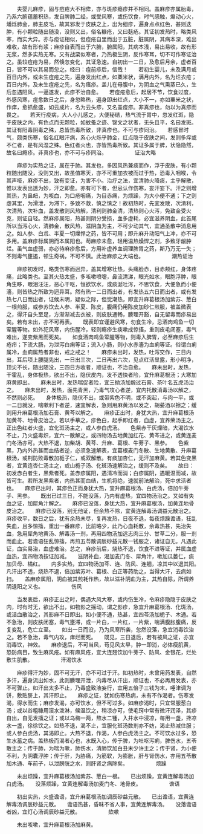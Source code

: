 <!-- { "loadSidebar": true } -->
　　夫婴儿麻疹，固与痘疮大不相侔，亦与斑疹瘾疹并不相同。盖麻疹亦属胎毒，乃系六腑蕴蓄积热，发自脾肺二经，或受风寒，或伤饮食，时气感触，煽动心火，燔烁肺金，肺主皮毛，故其邪发于皮肤之上，出为细疹，遍身点点红色，甚则迭肿，有小颗粒随出随没，没则又出，俗名糠疮，又曰麸疮。其证初发热时，略类风寒，而实大异。亦与痘证相似，但痘疮自里而出于五脏，脏属阴，其病本深，难出难收，故有形有浆；麻疹自表而出于六腑，腑属阳，其病本浅，易出易收，故有形无浆，然多实热无寒。又有战栗似寒者，乃热极生阴，反作寒耳，切不可作寒证治之。虽较痘疮为易，然倏忽变化，其证急速。自初出一二日，及愈后月余，虚者百日，皆不可以其易而忽之。经曰：痘前疹后，信哉！　　若初生婴儿，未及满月或百日内外，或未生痘疮之先，遍身发出红点，如粟米状，满月内外，名为烂衣疮；百日内外，及未生痘疮之先，名为瘙疹。盖儿在母腹中，为阴血之气熏蒸已久，生后忽遇阳风，一逼遂发，此疹不治自愈。　　若痘疮愈后，起居不节，饮食过度，外感风寒，痘愈数日之后，身忽略热，遍身即出红点，大小不一，亦如粟米之状，作痒，愈抓愈盛，如云成片，名为云头疹，又名盖痘疹。非真疹也，勿以为真疹而畏之。　　若天行疫病，大人小儿感之，大便秘结，热气流于胃中，忽发红斑，隐于皮肤之内，有色点而无颗粒，如蚊蚤之迹、锦文之状者，无头且平，名曰发斑。其证有阳毒阴毒之殊，总皆热毒所致，非真疹也。不可与疹同治。　　若感冒时气，颇类伤寒，俗名红眼汗病，系心火烁乎肺金，红点隐于皮肤之间，发则多痒或不仁者，是有风湿之殊。色红者火也，亦皆热毒所致。其证多属于脾，状隐隐然，故名曰瘾疹。非真疹也，亦不可与疹同治。
　　　　　证治大略

　　麻疹为实热之证，属在于肺。其发也，多因风热兼痰而作，浮于皮肤，有小颗粒随出随没，没则又出，故虽值寒天，亦不可重加衣被而过于热，恐毒入咽喉，令其声哑，麻疹不出，致有变证，为害不小。治疗之法，宜清肺火降痰，主乎解散，惟以发表出透为妙，汗之即愈。亦有可下者，但忌认作伤寒，妄汗妄下。汗之则增其热，为鼻衄，为咳血，为口疮咽痛，为目赤痛，为烦躁，为大小便不通；下之则虚其里，为滑泄，为滞下，多致不救，慎之慎之！故初热时，先宜发散，次清利，次清热，次补血，盖发散则风热解，清利则肺金清，清热则心火泻，免致金受火克，则证自轻。然麻疹属阳，热甚则阴分受损，血多虚耗，必宜滋养阴血，此首尾所以当泻心火，清肺金，散风热，滋阴血为主，不可少动其气，宜通圣散中消息用之。如人参、白朮、半夏一切燥悍之药，皆不可用；即升麻升动阳气上冲，亦不可多用。盖麻疹标属阴而本属阳也。苟麻疹未愈，轻用温热燥悍之剂，多致牙龈肿烂。虽气血虚弱，亦必待麻疹愈后，方用补虚养血调理脾胃之药，斯乃万无一失；不则毒气壅遏，顿生奇祸，不可不慎。此治麻疹之大端也。
　　　　　潮热证治

　　麻疹初发时，略类伤寒而迥异，盖其增寒壮热，头痛脸赤，目赤颊红，身体疼痛，此略类也。至其火热太盛，多咳嗽喷嚏，鼻流清涕，眼光如水，眼胞浮肿，眼角生眵，眼泪汪汪，恶心干呕，恒欲饮水，或痰涎吐泻，不思饮食，大便急而小便濇，则皆热之所致为迥异耳。然有热一二日而出者，有发热五六日而出者，或有发热七八日而出者，证候未明，疑似之际，但觉潮热，即宜升麻葛根汤加紫苏、葱白一根煎服，或参苏饮去人参、半夏、陈皮，腹痛仍用陈皮加砂仁煎服，被盖微表之，得汗自头至足，方渐渐减去衣被，则皮肤通畅，腠理开豁，自无留毒而疹易出矣。若有未出，亦不可再表。　　既表即宜谨避风寒，勿食生冷，忌酒肉鸡鱼一切荤腥等物。如外犯风寒，内伤腥冷，轻则瘾疹生痰嗽成惊搐，重则皮毛闭塞，毒气难出，遂变紫黑而死矣。　　如食酒肉鸡鱼荤腥等物，则毒入脾胃，必至麻疹后生疮疖；下流大肠，为泄泻白痢等证；流入小肠，则小水赤濇为血痢等证。俗谓白痢属冷，血痢属热者非也，戒之戒之！　　麻疹未出时，发热，吐泻交作，三日内出，耳后项上腰腿先出，一日出三次，二日再出六次，见点红活显露，形小明净，顶尖不长，随出随没，三四日方收者，顺证也，不治自愈。　　麻未出时，发热，干霍乱，身体极热，欲出不出，隐伏皮内，发不透快者险，宜升麻葛根汤；大寒加麻黄即出。　　麻未出时，发热喘促者险，宜三拗汤加煅过石膏、茶叶名五虎汤治之。　　麻未出时，发热，面先青黑，乃毒气攻心者逆，宜内托散消毒汤以解之，不然则必死。　　身体极热，隐伏不出，或带紫色不明，或不突起，与肉一平，或一二日就没，喘嗽利下者逆，速宜解表，急则用麻黄汤以发之，胡荽酒以擦之；缓则用升麻葛根汤加石膏、黄芩以解之。　　麻疹正出时，身犹大热，宜升麻葛根汤加黄芩、地骨皮治之。若以手摹之，疹色白，起手即红者，血虚，宜养荣汤主之。　　正出色红者火盛，宜化斑汤主之，或人参白虎汤。　　色紫赤干灰燥暗，大渴饮水不止，乃火盛毒炽，宜六一散解之，或四物汤去地黄加红花、黄芩进之，或黄连麦门冬汤亦可。大热不退，加柴胡、黄芩、升麻、葛根、牛蒡子、黑参。　　色紫黑，乃内外热甚而血结者逆，必须急速解表，宜葛根麦门冬散、生地黄散、升麻葛根汤，或荆防败毒散加栀子仁，或双解散。有痰加杏仁，无汗加麻黄。若其色变黑者，宜黄连杏仁汤主之，或山栀子汤、化斑汤速解治之，缓则不及矣。　　故曰：初发赤白者生，黑紫者死。盖赤疹属阳，遇清冷而消；白疹属阴，遇暖温而减，故皆可生。若所发黑紫者，内热甚而血结，生机将绝，速就前法解治，死中求活者也。　　麻疹已出时，其疹色正而身犹大热，宜升麻葛根汤、白虎汤，倍加牛蒡子、黑参。　　既出已过三日，不能没落，乃内有虚热，宜四物汤治之。又如有失血之证，加犀角汁解之。　　麻疹已没落，身犹大热，宜升麻葛根汤，加黄连地骨皮治之。　　麻疹已没落，别无他证，但余热不除，宜黄连解毒汤调益元散治之。　　麻疹收平，数日之后，犹有余热未尽，复再发热，日夜不退，每夜烦躁谵语，狂乱失血，且多惊搐，重出一番麻疹，比前略少，此乃心血耗散，余毒热甚，先治失血，急用犀角地黄汤、解毒汤一剂，再用四物汤加远志肉三分、甘草二分，服一剂而血止。若谵语狂乱惊搐，再煎五苓散调辰砂益元散一钱服之，诸证自无。凡遇此证，血实易治，血虚难治。总之，麻疹前后，烧热不退，饮食不进等证，并属血虚血热，宜四物汤按证加减。　　滋阴补血，渴加麦门冬、犀角汁，嗽加瓜蒌仁，痰加贝母、橘红。　　内多实热，宜四物汤加芩、连、防风、连翘，凉其中以退其阳。　　凡汗出不透，烧热不退，倍加紫苏叶、葛根、白芷等药助之，当得大汗，去病如扫。　　盖麻疹属阳，阴血被其煎耗作热，故以滋补阴血为主，其热自除，所谓养阴退阳之义也。
　　　　　伤风

　　当发表后，麻疹正出之时，偶遇大风大寒，或内伤生冷，令麻疹隐隐于皮肤之内，时有时无，欲出不出，如物影之摇动，谓之影疹，急宜升麻葛根汤、化斑汤，或活血散治之，其影麻不日即出。如小便不通，热甚，宜四苓汤加栀子、木通。若不急治，则皮肤闭塞，毒气壅滞，或一片白，一片红，一片紫，喘满腹胀腹痛，反复变乱，危亡立至。　　如出一日而没，乃为风寒所袭，忽然没落，急宜消毒饮治之。若不急治，毒气内攻，痒烂而死。　　既见，三日退后，若有被风之证，亦宜消毒饮，神效。　　麻疹退后，不可当风，苟见风太早，肿一即消，必体瘦肌黄，恐防病目，致生麻风疮。如有麻风疮，宜大连翘饮加牛蒡子、防风、金银花，烂处敷生肌散。
　　　　　汗渴饮水

　　麻疹得汗为妙，固不可无汗，亦不可过于汗。如初热时，未曾用药发表，自然多汗，遍身流出如水，此则腠理开泄，内毒尽从汗出，顺证也，不必再用发表，亦不可骤止。如汗出太多不止，乃毒盛致液妄行，宜用五倍子三钱为末，唾津调为饼，敷贴脐上，其汗即止。　　麻疹之证，犹如伤寒热病，未有不作渴者。伤寒发渴，得水而生；麻疹发渴，亦可饮水，但不可过多。如麻疹渴时，只宜常服葱白汤；或以谷粗糠用滚水泼淋，候温饮之，稍凉亦可，使毛窍中常有微汗润泽，其疹自出，自无发搐之证；或以乌梅一两，熬水二锺，入井水中浸凉，每用一盏，搀凉水一盏，徐徐饮之。如热不退，渴不止，宜服化斑汤数剂亦不妨，渴止热减住服；或人参白虎汤，其渴即止。大热不退，作渴，人参白虎汤主之。不可饮水过多，恐生水蓄之病。盖热极而渴者心也，水既入心，传于脾，为吐呕泻痢，脾伤水，五苓散主之；传于肺，为喘为嗽，肺伤水，清肺饮加白丑末少许主之；传于肾，为小便不利，为阴囊浮肿；传于肝，为胁痛，为筋软，为膨胀，肝与肾伤水，亦用五苓散加木通、车前子，以泄膀胱之水，则肝肾之病除矣。
　　　　　烦躁

　　未出烦躁，宜升麻葛根汤加紫苏、葱白一根。　　已出烦躁，宜黄连解毒汤加白虎汤。　　没落烦躁，宜黄连解毒汤加麦门冬、地骨皮。
　　　　　谵语

　　初出实热，火盛谵语，宜升麻葛根汤加调辰砂益元散。　　已出谵语，宜黄连解毒汤调辰砂益元散。　　谵语热甚，昏昧不省人事，宜黄连解毒汤。　　没落谵语者凶，宜灯心汤调辰砂益元散。
　　　　　欬嗽

　　未出咳嗽，宜升麻葛根汤加麻黄。
